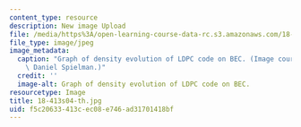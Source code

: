 ```yaml
---
content_type: resource
description: New image Upload
file: /media/https%3A/open-learning-course-data-rc.s3.amazonaws.com/18-413-error-correcting-codes-laboratory-spring-2004/f5c20633413cec08e746ad31701418bf_18-413s04-th.jpg
file_type: image/jpeg
image_metadata:
  caption: "Graph of density evolution of LDPC code on BEC. (Image courtesy of\_Prof.\
    \ Daniel Spielman.)"
  credit: ''
  image-alt: Graph of density evolution of LDPC code on BEC.
resourcetype: Image
title: 18-413s04-th.jpg
uid: f5c20633-413c-ec08-e746-ad31701418bf
---
```

